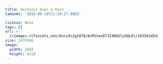 ```yaml
---
title: Hochzeit Axel & Karo
takenAt: '2016-06-10T21:59:27.000Z'

license: None
tags: []
url: >-
  //images.ctfassets.net/bncv3c2gt878/6nPUimvDTJI4R8SlLKQLOl/193583d242660595dbe196efea60281f/hochzeit-axel--karo_28100158141_o
size: 2470386
image:
  width: 2868
  height: 4310
---
```

